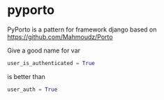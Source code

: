 # pyporto
PyPorto is a pattern for framework django based on https://github.com/Mahmoudz/Porto


Give a good name for var

```python
user_is_authenticated = True
```
is better than
```python
user_auth = True
```
